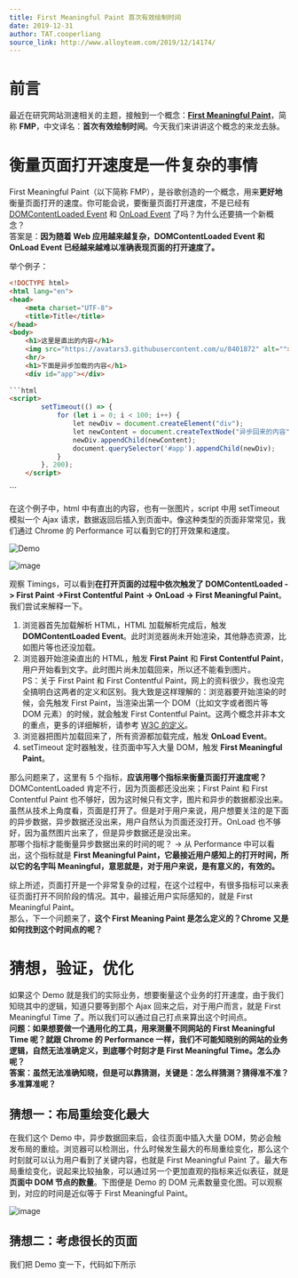 ```yaml
---
title: First Meaningful Paint 首次有效绘制时间
date: 2019-12-31
author: TAT.cooperliang
source_link: http://www.alloyteam.com/2019/12/14174/
---
```


<!-- {% raw %} - for jekyll -->

# 前言

最近在研究网站测速相关的主题，接触到一个概念：[**First Meaningful Paint**](https://docs.google.com/document/d/1BR94tJdZLsin5poeet0XoTW60M0SjvOJQttKT-JK8HI/view?hl=zh-cn#)，简称 **FMP**，中文译名：**首次有效绘制时间**。今天我们来讲讲这个概念的来龙去脉。

# 衡量页面打开速度是一件复杂的事情

First Meaningful Paint（以下简称 FMP），是谷歌创造的一个概念，用来**更好地**衡量页面打开的速度。你可能会说，要衡量页面打开速度，不是已经有 [DOMContentLoaded Event](https://developer.mozilla.org/en-US/docs/Web/API/Window/DOMContentLoaded_event) 和 [OnLoad Event](https://developer.mozilla.org/en-US/docs/Web/API/Window/load_event) 了吗？为什么还要搞一个新概念？  
答案是：**因为随着 Web 应用越来越复杂，DOMContentLoaded Event 和 OnLoad Event 已经越来越难以准确表现页面的打开速度了。**

举个例子：

````html
<!DOCTYPE html>
<html lang="en">
<head>
    <meta charset="UTF-8">
    <title>Title</title>
</head>
<body>
    <h1>这里是直出的内容</h1>
    <img src="https://avatars3.githubusercontent.com/u/8401872" alt="">
    <hr/>
    <h1>下面是异步加载的内容</h1>
    <div id="app"></div>
    
```html
<script>
        setTimeout(() => {
            for (let i = 0; i < 100; i++) {
                let newDiv = document.createElement("div");
                let newContent = document.createTextNode("异步回来的内容" + i);
                newDiv.appendChild(newContent);
                document.querySelector('#app').appendChild(newDiv);
            }
        }, 200);
    </script>
````

</body>
</html>
```

在这个例子中，html 中有直出的内容，也有一张图片，script 中用 setTimeout 模拟一个 Ajax 请求，数据返回后插入到页面中。像这种类型的页面非常常见，我们通过 Chrome 的 Performance 可以看到它的打开效果和速度。

![Demo](https://user-images.githubusercontent.com/8401872/67560604-cae41b00-f74d-11e9-9095-706835195f15.gif)

![image](https://user-images.githubusercontent.com/8401872/67553715-653d6200-f740-11e9-8d5d-b3d7e2abb8bd.png)

观察 Timings，可以看到**在打开页面的过程中依次触发了 DOMContentLoaded -> First Paint ->First Contentful Paint -> OnLoad -> First Meaningful Paint**。我们尝试来解释一下。

1.  浏览器首先加载解析 HTML，HTML 加载解析完成后，触发 **DOMContentLoaded Event**。此时浏览器尚未开始渲染，其他静态资源，比如图片等也还没加载。
2.  浏览器开始渲染直出的 HTML，触发 **First Paint** 和 **First Contentful Paint**，用户开始看到文字。此时图片尚未加载回来，所以还不能看到图片。  
    PS：关于 First Paint 和 First Contentful Paint，网上的资料很少，我也没完全搞明白这两者的定义和区别。我大致是这样理解的：浏览器要开始渲染的时候，会先触发 First Paint，当渲染出第一个 DOM（比如文字或者图片等 DOM 元素）的时候，就会触发 First Contentful Paint。这两个概念并非本文的重点，更多的详细解析，请参考 [W3C 的定义](https://w3c.github.io/paint-timing/#first-paint)。
3.  浏览器把图片加载回来了，所有资源都加载完成，触发 **OnLoad Event**。
4.  setTimeout 定时器触发，往页面中写入大量 DOM，触发 **First Meaningful Paint**。

那么问题来了，这里有 5 个指标，**应该用哪个指标来衡量页面打开速度呢？**  
DOMContentLoaded 肯定不行，因为页面都还没出来；First Paint 和 First Contentful Paint 也不够好，因为这时候只有文字，图片和异步的数据都没出来。虽然从技术上角度看，页面是打开了。但是对于用户来说，用户想要关注的是下面的异步数据，异步数据还没出来，用户自然认为页面还没打开。OnLoad 也不够好，因为虽然图片出来了，但是异步数据还是没出来。  
那哪个指标才能衡量异步数据出来的时间的呢？ -> 从 Performance 中可以看出，这个指标就是 **First Meaningful Paint，它最接近用户感知上的打开时间，所以它的名字叫 Meaningful，意思就是，对于用户来说，是有意义的，有效的。**

综上所述，页面打开是一个非常复杂的过程，在这个过程中，有很多指标可以来表征页面打开不同阶段的情况。其中，最接近用户实际感知的，就是 First Meaningful Paint。  
那么，下一个问题来了，**这个 First Meaning Paint 是怎么定义的？Chrome 又是如何找到这个时间点的呢？**

# 猜想，验证，优化

如果这个 Demo 就是我们的实际业务，想要衡量这个业务的打开速度，由于我们知晓其中的逻辑，知道只要等到那个 Ajax 回来之后，对于用户而言，就是 First Meaningful Time 了。所以我们可以通过自己打点来算出这个时间点。  
**问题：如果想要做一个通用化的工具，用来测量不同网站的 First Meaningful Time 呢？就跟 Chrome 的 Performance 一样，我们不可能知晓别的网站的业务逻辑，自然无法准确定义，到底哪个时刻才是 First Meaningful Time。怎么办呢？**  
**答案：虽然无法准确知晓，但是可以靠猜测，关键是：怎么样猜测？猜得准不准？多准算准呢？**

## 猜想一：布局重绘变化最大

在我们这个 Demo 中，异步数据回来后，会往页面中插入大量 DOM，势必会触发布局的重绘。浏览器可以检测出，什么时候发生最大的布局重绘变化，那么这个时刻就可以认为用户看到了关键内容，也就是 First Meaningful Paint 了。最大布局重绘变化，说起来比较抽象，可以通过另一个更加直观的指标来近似表征，就是**页面中 DOM 节点的数量**。下图便是 Demo 的 DOM 元素数量变化图。可以观察到，对应的时间是近似等于 First Meaningful Paint。

![image](https://user-images.githubusercontent.com/8401872/67553928-e85eb800-f740-11e9-8dd1-82971dd32368.png)

## 猜想二：考虑很长的页面

我们把 Demo 变一下，代码如下所示


<!-- {% endraw %} - for jekyll -->